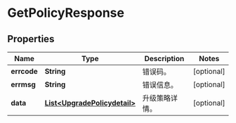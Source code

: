 
# GetPolicyResponse

## Properties
Name | Type | Description | Notes
------------ | ------------- | ------------- | -------------
**errcode** | **String** | 错误码。 |  [optional]
**errmsg** | **String** | 错误信息。 |  [optional]
**data** | [**List&lt;UpgradePolicydetail&gt;**](UpgradePolicydetail.md) | 升级策略详情。 |  [optional]



